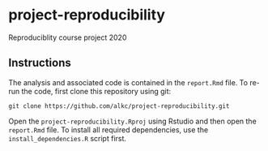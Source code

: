 # project-reproducibility
Reproduciblity course project 2020

## Instructions

The analysis and associated code is contained in the `report.Rmd` file. To re-run the code, first clone this 
repository using git:

```{bash}
git clone https://github.com/alkc/project-reproducibility.git
```

Open the `project-reproducibility.Rproj` using Rstudio and then open the `report.Rmd` file. To install all required
dependencies, use the `install_dependencies.R` script first.
